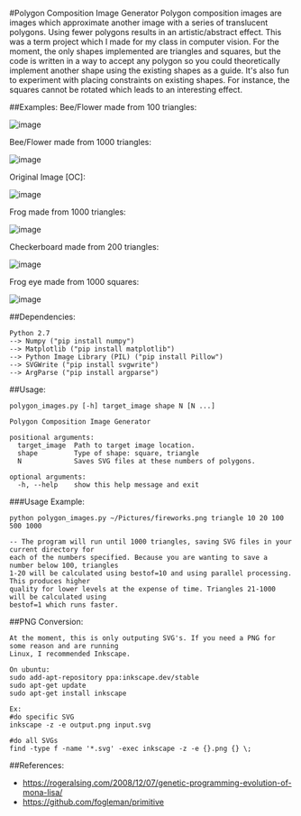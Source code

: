 #Polygon Composition Image Generator
Polygon composition images are images which approximate another image with a series of translucent polygons. Using fewer polygons results in an artistic/abstract effect. This was a term project which I made for my class in computer vision. For the moment, the only shapes implemented are triangles and squares, but the code is written in a way to accept any polygon so you could theoretically implement another shape using the existing shapes as a guide. It's also fun to experiment with placing constraints on existing shapes. For instance, the squares cannot be rotated which leads to an interesting effect.

##Examples:
Bee/Flower made from 100 triangles:

![image](https://github.com/telgin/PolygonCompositionImages/blob/master/examples/bee_100.png?raw=true "Bee 100 Triangles")

Bee/Flower made from 1000 triangles:

![image](https://github.com/telgin/PolygonCompositionImages/blob/master/examples/bee_1000.png?raw=true "Bee 1000 Triangles")

Original Image [OC]:

![image](https://github.com/telgin/PolygonCompositionImages/blob/master/examples/bee.png?raw=true "Original")

Frog made from 1000 triangles:

![image](https://github.com/telgin/PolygonCompositionImages/blob/master/examples/frog_1000.png?raw=true "Frog 1000 Triangles")

Checkerboard made from 200 triangles:

![image](https://github.com/telgin/PolygonCompositionImages/blob/master/examples/checkerboard_200.png?raw=true "Checkerboard 200 Triangles")

Frog eye made from 1000 squares:

![image](https://github.com/telgin/PolygonCompositionImages/blob/master/examples/frog_eye_squares_1000.png?raw=true "Frog Eye 1000 Squares")


##Dependencies:
```text
Python 2.7
--> Numpy ("pip install numpy")
--> Matplotlib ("pip install matplotlib")
--> Python Image Library (PIL) ("pip install Pillow")
--> SVGWrite ("pip install svgwrite")
--> ArgParse ("pip install argparse")
```

##Usage:
```text
polygon_images.py [-h] target_image shape N [N ...]

Polygon Composition Image Generator

positional arguments:
  target_image  Path to target image location.
  shape         Type of shape: square, triangle
  N             Saves SVG files at these numbers of polygons.

optional arguments:
  -h, --help    show this help message and exit
```

###Usage Example:
```text
python polygon_images.py ~/Pictures/fireworks.png triangle 10 20 100 500 1000

-- The program will run until 1000 triangles, saving SVG files in your current directory for
each of the numbers specified. Because you are wanting to save a number below 100, triangles
1-20 will be calculated using bestof=10 and using parallel processing. This produces higher
quality for lower levels at the expense of time. Triangles 21-1000 will be calculated using
bestof=1 which runs faster.
```

##PNG Conversion:
```text
At the moment, this is only outputing SVG's. If you need a PNG for some reason and are running
Linux, I recommended Inkscape.

On ubuntu:
sudo add-apt-repository ppa:inkscape.dev/stable
sudo apt-get update
sudo apt-get install inkscape

Ex:
#do specific SVG
inkscape -z -e output.png input.svg

#do all SVGs
find -type f -name '*.svg' -exec inkscape -z -e {}.png {} \;
```

##References:
* https://rogeralsing.com/2008/12/07/genetic-programming-evolution-of-mona-lisa/
* https://github.com/fogleman/primitive
